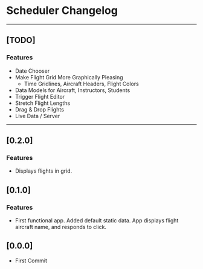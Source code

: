 # Scheduler Changelog

----------

## [TODO]
### Features
* Date Chooser
* Make Flight Grid More Graphically Pleasing
    * Time Gridlines, Aircraft Headers, Flight Colors
* Data Models for Aircraft, Instructors, Students
* Trigger Flight Editor
* Stretch Flight Lengths
* Drag & Drop Flights
* Live Data / Server

----------

## [0.2.0]
### Features
* Displays flights in grid.

## [0.1.0]
### Features
* First functional app. Added default static data. App displays flight aircraft name, and responds to click. 

## [0.0.0]
* First Commit
